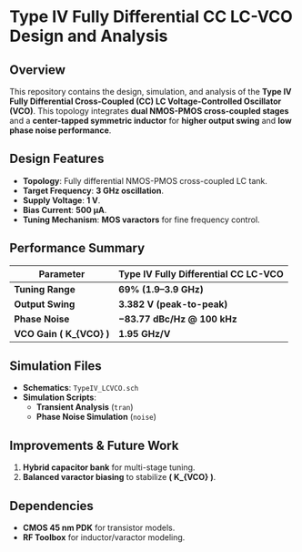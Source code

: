 # Type IV Fully Differential CC LC-VCO Design and Analysis  

## Overview  
This repository contains the design, simulation, and analysis of the **Type IV Fully Differential Cross-Coupled (CC) LC Voltage-Controlled Oscillator (VCO)**. This topology integrates **dual NMOS-PMOS cross-coupled stages** and a **center-tapped symmetric inductor** for **higher output swing** and **low phase noise performance**.

## Design Features  
- **Topology**: Fully differential NMOS-PMOS cross-coupled LC tank.  
- **Target Frequency**: **3 GHz oscillation**.  
- **Supply Voltage**: **1 V**.  
- **Bias Current**: **500 μA**.  
- **Tuning Mechanism**: **MOS varactors** for fine frequency control.  

## Performance Summary  
| Parameter        | Type IV Fully Differential CC LC-VCO |
|-----------------|-------------------------------------|
| **Tuning Range** | **69% (1.9–3.9 GHz)** |
| **Output Swing** | **3.382 V (peak-to-peak)** |
| **Phase Noise**  | **−83.77 dBc/Hz @ 100 kHz** |
| **VCO Gain \( K_{VCO} \)** | **1.95 GHz/V** |

## Simulation Files  
- **Schematics**: `TypeIV_LCVCO.sch`  
- **Simulation Scripts**:  
  - **Transient Analysis** (`tran`)  
  - **Phase Noise Simulation** (`noise`)  

## Improvements & Future Work  
1. **Hybrid capacitor bank** for multi-stage tuning.  
2. **Balanced varactor biasing** to stabilize **\( K_{VCO} \)**.  


## Dependencies  
- **CMOS 45 nm PDK** for transistor models.  
- **RF Toolbox** for inductor/varactor modeling.  

